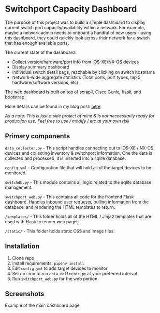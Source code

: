 # Switchport Capacity Dashboard

The purpose of this project was to build a simple dashboard to display current switch port capacity/availablity within a network. For example, maybe a network admin needs to onboard a handful of new users - using this dashboard, they could quickly look across their network for a switch that has enough available ports. 

The current state of the dashboard:
 - Collect version/hardware/port info from IOS-XE/NX-OS devices
 - Display summary dashboard
 - Individual switch detail page, reachable by clicking on switch hostname
 - Network-wide aggregate statistics (Total ports, port types, top 5 hardware/software versions, etc)

The web dashboard is built on top of scrapli, Cisco Genie, flask, and bootstrap.

More details can be found in my blog post: [here](https://0x2142.com/web-dashboard-flask-and-bootstrap).


*As a note: This is just a side project of mine & is not neccessarily ready for production use. Feel free to use / modify / etc at your own risk*

## Primary components

`data_collector.py` - This script handles connecting out to IOS-XE / NX-OS devices and collecting inventory & switchport information. One the data is collected and processed, it is inserted into a sqlite database.

`config.yml` - Configuration file that will hold all of the target devices to be monitored. 

`switchdb.py` - This module contains all logic related to the sqlite database management.

`switchport_web.py` - This contains all code for the frontend Flask dashboard. Handles inbound user requests, pulling information from the database, and rendering the HTML templates to return.

`/templates/` - This folder holds all of the HTML / Jinja2 templates that are used with Flask to render web pages.

`/static/` - This folder holds static CSS and image files.


## Installation

1. Clone repo
2. Install requirements: `pipenv install`
3. Edit `config.yml` to add target devices to monitor 
4. Set up cron to run `data_collector.py` at your preferred interval
5. Run `switchport_web.py` for the web portion


## Screenshots

Example of the main dashboard page: 

<img src=""></img>
